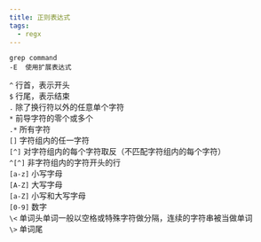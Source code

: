 ```yaml
---
title: 正则表达式
tags:
  - regx
---
```


```shell
grep command
-E  使用扩展表达式
```

`^` 行首，表示开头  
`$` 行尾，表示结束  
`.` 除了换行符以外的任意单个字符  
`*` 前导字符的零个或多个  
`.*` 所有字符  
`[]` 字符组内的任一字符  
`[^]` 对字符组内的每个字符取反（不匹配字符组内的每个字符）  
`^[^]` 非字符组内的字符开头的行  
`[a-z]` 小写字母  
`[A-Z]` 大写字母  
`[a-Z]` 小写和大写字母  
`[0-9]` 数字  
`\<` 单词头单词一般以空格或特殊字符做分隔，连续的字符串被当做单词  
`\>` 单词尾
